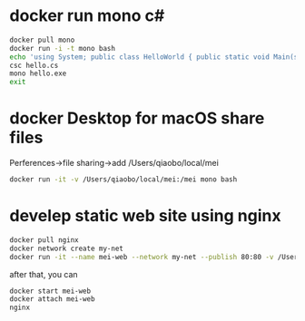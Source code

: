 # docker run mono c\#
```sh
docker pull mono
docker run -i -t mono bash
echo 'using System; public class HelloWorld { public static void Main(string[] args) { Console.WriteLine ("Hello Mono World");}}' >hello.cs
csc hello.cs
mono hello.exe
exit
```

# docker Desktop for macOS share files
Perferences->file sharing->add /Users/qiaobo/local/mei
```sh
docker run -it -v /Users/qiaobo/local/mei:/mei mono bash
```

# develep static web site using nginx
```sh
docker pull nginx
docker network create my-net
docker run -it --name mei-web --network my-net --publish 80:80 -v /Users/qiaobo/local/mei:/usr/share/nginx/html nginx bash
```
after that, you can
```sh
docker start mei-web
docker attach mei-web
nginx
```
